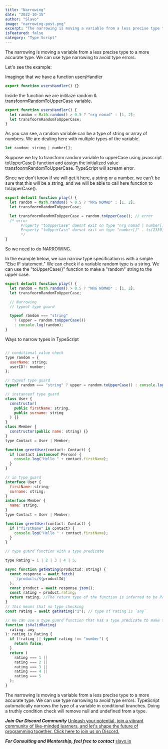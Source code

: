 ```yaml
---
title: "Narrowing"
date: "2022-10-15"
author: "Slavo"
image: "narrowing-post.png"
excerpt: "The narrowing is moving a variable from a less precise type to a more accurate type"
isFeatured: false
category: "Type Script"
---
```


The narrowing is moving a variable from a less precise type to a more accurate type. We can use type narrowing to avoid type errors.

Let's see the example:

Imaginge that we have a function usersHandler

```js
export function usersHandler() {}
```

Inside the function we are initilaze random & transfoormRandomToUpperCase variable.

```js
export function usersHandler() {
  let random = Math.random() > 0.5 ? "nrg nomad" : [1, 2];
  let transfoormRandomToUpperCase;
}
```

As you can see, a random variable can be a type of string or array of numbers. We are dealing here with multiple types of the variable.

```js
let random: string | number[];
```

Suppose we try to transform random variable to upperCase using javascript toUpperCase() function and assign the initialized value transfoormRandomToUpperCase. TypeScript will scream error.

Since we don't know if we will get it here, a string or a number, we can't be sure that this will be a string, and we will be able to call here function to toUpperCase().

```js
export default function play() {
  let random = Math.random() > 0.5 ? "NRG NOMAD" : [1, 2];
  let transfoormRandomToUpperCase;

  let transfoormRandomToUpperCase = random.toUpperCase(); // error
  /* error 
       Property "toUpperCase" doesnt exit on type "nrg nomad | number[]"  
       Property "toUpperCase" doesnt exit on type "number[]" . ts(2339)
       */
}
```

So we need to do NARROWING.

In the example below, we can narrow type specification is with a simple "Else IF statement." We can check if a variable random type is a string. We can use the "toUpperCase()" function to make a "random" string to the upper case.

```js
export default function play() {
  let random = Math.random() > 0.5 ? "NRG NOMAD" : [1, 2];
  let transfoormRandomToUpperCase;

  // Narrowing
  // typeof type guard

  typeof random === "string"
    ? (upper = random.toUpperCase())
    : console.log(random);
}
```

Ways to narrow types in TypeScript

```js

// conditional value check
type random = {
  userName: string;
  userID?: number;
};

// typeof type guard
typeof random === "string" ? upper = random.toUpperCase() : console.log(random)

// instanceof type guard
class User {
  constructor(
    public firstName: string,
    public surname: string
  ) {}
}
class Member {
  constructor(public name: string) {}
}
type Contact = User | Member;

function greetUser(contact: Contact) {
  if (contact instanceof Person) {
    console.log("Hello " + contact.firstName);
  }
}

// in type guard
interface User {
  firstName: string;
  surname: string;
}
interface Member {
  name: string;
}
type Contact = User | Member;

function greetUser(contact: Contact) {
  if ("firstName" in contact) {
    console.log("Hello " + contact.firstName);
  }
}

// type guard function with a type predicate

type Rating = 1 | 2 | 3 | 4 | 5;

async function getRating(productId: string) {
  const response = await fetch(
    `/products/${productId}`
  );
  const product = await response.json();
  const rating = product.rating;
  return rating; //The return type of the function is inferred to be Promise<any>
}
// This means that no type checking
const rating = await getRating("1"); // type of rating is `any`

// We can use a type guard function that has a type predicate to make this code more type-safe.
function isValidRating(
  rating: any
): rating is Rating {
  if (!rating || typeof rating !== "number") {
    return false;
  }
  return (
    rating === 1 ||
    rating === 2 ||
    rating === 3 ||
    rating === 4 ||
    rating === 5
  );
}

```

The narrowing is moving a variable from a less precise type to a more accurate type. We can use type narrowing to avoid type errors. TypeScript automatically narrows the type of a variable in conditional branches. Doing a truthly condition check will remove null and undefined from a type.

**_Join Our Discord Community_** [Unleash your potential, join a vibrant community of like-minded learners, and let's shape the future of programming together. Click here to join us on Discord.](https://discord.gg/A75tvDvZ)

**_For Consulting and Mentorship, feel free to contact_** [slavo.io](/contact)

